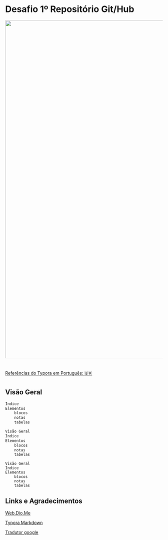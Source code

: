 # Desafio 1º Repositório Git/Hub
<div align="center">
<img src="https://s3.ifanr.com/wp-content/uploads/2021/12/title.gif" width="1080px" /></div>

# </h1>[Referências do Typora em Português: :brazil:](https://github.com/alex231181/desafio-github-primeiro-repositorio/blob/4606c2b457dab63381b889f10e0ae8f9cb646027/Projeto%201%20Git/Typora%20comandos.md)

<h1>

## Visão Geral


````bash
Indice
Elementos 
	blocos 
	notas 
	tabelas
````

````java
Visão Geral
Indice
Elementos 
	blocos 
	notas 
	tabelas
````

````basic
Visão Geral
Indice
Elementos 
	blocos 
	notas 
	tabelas
````









## Links e Agradecimentos


[Web.Dio.Me](https://web.dio.me/)


[Typora Markdown](https://typora.io/)

[Tradutor google](https://translate.google.com/?hl=pt-BR&sl=en&tl=pt&op=translate)<h1>





